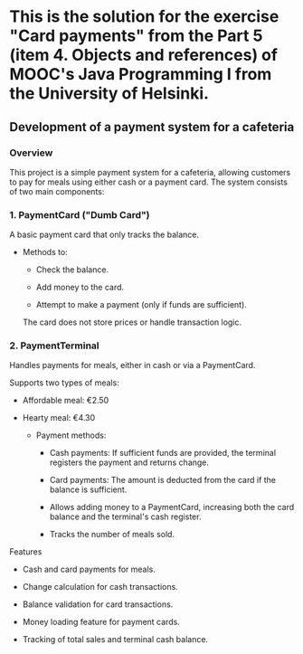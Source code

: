 # This is the solution for the exercise "Card payments" from the Part 5 (item 4. Objects and references) of MOOC's Java Programming I from the University of Helsinki.


## Development of a payment system for a cafeteria

### Overview

This project is a simple payment system for a cafeteria, allowing customers to pay for meals using either cash or a payment card. The system consists of two main components:

### 1. PaymentCard ("Dumb Card")

A basic payment card that only tracks the balance.

- Methods to:

  - Check the balance.

  - Add money to the card.

  - Attempt to make a payment (only if funds are sufficient).

  The card does not store prices or handle transaction logic.


### 2. PaymentTerminal

Handles payments for meals, either in cash or via a PaymentCard.

Supports two types of meals:

* Affordable meal: €2.50

* Hearty meal: €4.30

  - Payment methods:

    - Cash payments: If sufficient funds are provided, the terminal registers the payment and returns change.

    - Card payments: The amount is deducted from the card if the balance is sufficient.

    - Allows adding money to a PaymentCard, increasing both the card balance and the terminal's cash register.

    - Tracks the number of meals sold.

Features

- Cash and card payments for meals.

- Change calculation for cash transactions.

- Balance validation for card transactions.

- Money loading feature for payment cards.

- Tracking of total sales and terminal cash balance.
